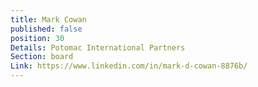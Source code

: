 ```yaml
---
title: Mark Cowan
published: false
position: 30
Details: Potomac International Partners
Section: board
Link: https://www.linkedin.com/in/mark-d-cowan-8876b/
---
```


